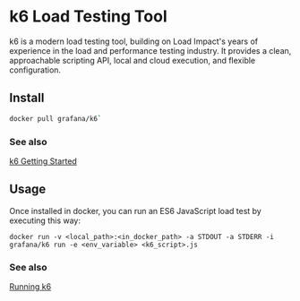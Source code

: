 # k6 Load Testing Tool

k6 is a modern load testing tool, building on Load Impact's years of experience in the load and performance testing industry. It provides a clean, approachable scripting API, local and cloud execution, and flexible configuration.

## Install

```bash
docker pull grafana/k6`
```

### See also

[k6 Getting Started](https://k6.io/docs/getting-started/installation)

## Usage

Once installed in docker, you can run an ES6 JavaScript load test by executing this way:

```code
docker run -v <local_path>:<in_docker_path> -a STDOUT -a STDERR -i grafana/k6 run -e <env_variable> <k6_script>.js
```

### See also

[Running k6](https://k6.io/docs/getting-started/running-k6)
